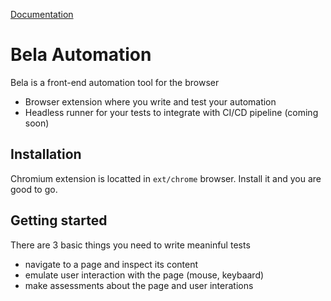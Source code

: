 [Documentation](docs#documentation)

# Bela Automation

Bela is a front-end automation tool for the browser
- Browser extension where you write and test your automation
- Headless runner for your tests to integrate with CI/CD pipeline (coming soon)

## Installation

Chromium extension is locatted in `ext/chrome` browser. Install it and you are good to go.

## Getting started

There are 3 basic things you need to write meaninful tests
- navigate to a page and inspect its content
- emulate user interaction with the page (mouse, keybaard)
- make assessments about the page and user interations